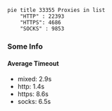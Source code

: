 
```mermaid
pie title 33355 Proxies in list
    "HTTP" : 22393
    "HTTPS": 4686
    "SOCKS" : 9853
```

### Some Info
#### Average Timeout

- mixed: 2.9s
- http: 1.4s
- https: 8.6s
- socks: 6.5s
